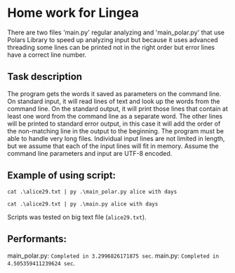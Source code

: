 # Home work for Lingea
There are two files 'main.py' regular analyzing and 'main_polar.py' that use Polars Library to speed up analyzing input but because it uses advanced threading some lines can be printed not in the right order but error lines have a correct line number.
## Task description
The program gets the words it saved as parameters on the command line. On standard input, it will read lines of text and look up the words from the command line. On the standard output, it will print those lines that contain at least one word from the command line as a separate word. The other lines will be printed to standard error output, in this case it will add the order of the non-matching line in the output to the beginning. The program must be able to handle very long files. Individual input lines are not limited in length, but we assume that each of the input lines will fit in memory. Assume the command line parameters and input are UTF-8 encoded.


## Example of using script:
```
cat .\alice29.txt | py .\main_polar.py alice with days
```
```
cat .\alice29.txt | py .\main.py alice with days
```

Scripts was tested on big text file (`alice29.txt`).

## Performants:
main_polar.py: `Completed in 3.2996826171875 sec`.
main.py: `Completed in 4.505359411239624 sec`.